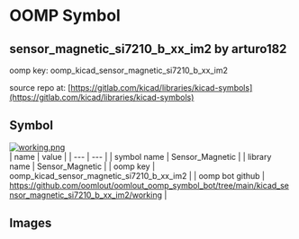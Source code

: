 # OOMP Symbol  
## sensor_magnetic_si7210_b_xx_im2  by arturo182  
  
oomp key: oomp_kicad_sensor_magnetic_si7210_b_xx_im2  
  
source repo at: [https://gitlab.com/kicad/libraries/kicad-symbols](https://gitlab.com/kicad/libraries/kicad-symbols)  
## Symbol  
  
[![working.png](working_600.png)](working.png)  
| name | value | 
| --- | --- | 
| symbol name | Sensor_Magnetic | 
| library name | Sensor_Magnetic | 
| oomp key | oomp_kicad_sensor_magnetic_si7210_b_xx_im2 | 
| oomp bot github | https://github.com/oomlout/oomlout_oomp_symbol_bot/tree/main/kicad_sensor_magnetic_si7210_b_xx_im2/working | 
## Images  
